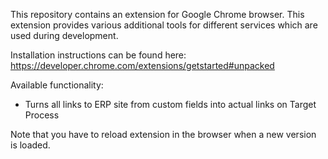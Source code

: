 This repository contains an extension for Google Chrome browser. This extension
provides various additional tools for different services which are used during
development.

Installation instructions can be found here:
https://developer.chrome.com/extensions/getstarted#unpacked

Available functionality:

* Turns all links to ERP site from custom fields into actual links on Target Process

Note that you have to reload extension in the browser when a new version is
loaded.

